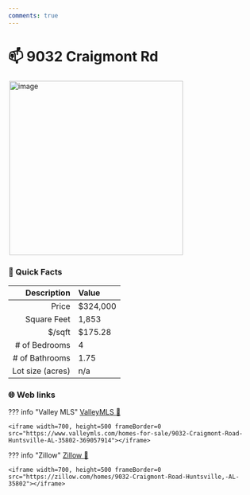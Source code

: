 ```yaml
---
comments: true
---
```


# 📫 9032 Craigmont Rd

<img
    src="https://realestatedigital.propertiescdn.com/ListingImages/alnaris-p/images/0/0/21859734.jpg" 
    alt="image" 
    width="350" 
    style="border:2px solid white">

### :open_file_folder: Quick Facts

| Description       | Value |
| ----------------: | :---- |
| Price             | $324,000 |
| Square Feet       | 1,853 |
| $/sqft            | $175.28 |
| # of Bedrooms     | 4 |
| # of Bathrooms    | 1.75 |
| Lot size (acres)  | n/a |

### :globe_with_meridians: Web links

??? info "Valley MLS"
    [ValleyMLS 	:link:](https://www.valleymls.com/homes-for-sale/9032-Craigmont-Road-Huntsville-AL-35802-369057914)

    <iframe width=700, height=500 frameBorder=0 src="https://www.valleymls.com/homes-for-sale/9032-Craigmont-Road-Huntsville-AL-35802-369057914"></iframe>

??? info "Zillow"
    [Zillow :link:](https://zillow.com/homes/9032-Craigmont-Road-Huntsville,-AL-35802)

    <iframe width=700, height=500 frameBorder=0 src="https://zillow.com/homes/9032-Craigmont-Road-Huntsville,-AL-35802"></iframe>